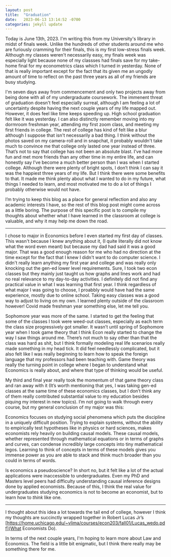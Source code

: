 ```yaml
---
layout: post
title:  "Graduation"
date:   2023-06-13 13:14:52 -0700
categories: jekyll update
---
```


Today is June 13th, 2023. I'm writing this from my University's library in midst of finals week. Unlike the hundreds of other students around me who are furiously cramming for their finals, this is my first low-stress finals week. Although my classes weren't necessarily easy, my finals week was especially light because none of my classses had finals save for my take-home final for my econometrics class which I turned in yesterday. None of that is really important except for the fact that its given me an ungodly amount of time to reflect on the past three years as all of my friends are busy studying.

I'm seven days away from commencement and only two projects away from being done with all of my undergraduate coursework. The immenent threat of graduation doesn't feel especially surreal, although I am feeling a lot of uncertainty despite having the next couple years of my life mapped out. However, it does feel like time keeps speeding up. High school graduation felt like it was yesterday. I can also distinctly remember moving into my dormroom freshman year, attending my first zoom class, and meeting my first friends in college. The rest of college has kind of felt like a blur although I suppose that isn't necessarily a bad thing. I think without the photos saved on my camera-roll and in snapchat, it probably wouldn't take much to convince me that college only lasted one year instead of three. That’s not to say that college has not been an absolute blast. I’ve had more fun and met more friends than any other time in my entire life, and can honestly say I’ve become a much better person than I was when I started college. Although there were plenty of bright spots, I don’t think I can say it was the happiest three years of my life. But I think there were some benefits to that. It made me think plenty about what I wanted to do in my future, what things I needed to learn, and most motivated me to do a lot of things I probably otherwise would not have. 

I’m trying to keep this blog as a place for general reflection and also any academic interests I have, so the rest of this blog post might come across as a little boring. The purpose of this specific post is to compile my thoughts about whether what I have learned  in the classroom at college is valuable, and why it may help me down the road. 

********************************************************

I chose to major in Economics before I even started my first day of classes. This wasn't because I knew anything about it, (I quite literally did not know what the word even meant) but because my dad had said it was a good major. That was a good enough reason for me who had no direction at the time except for the fact that I knew I didn't want to do computer science. I didn't really learn anything my first year and college and was really only knocking out the gen-ed lower level requirements. Sure, I took two econ classes but they mainly just taught us how graphs and lines work and had no real relevance to my day-to-day activities. I definitely did not find any practical value in what I was learning that first year. I think regardless of what major I was going to choose, I proabbly would have had the same experience, mostly due to online school. Taking easy classes was a good way to adjust to living on my own. I learned plenty outside of the classroom however! Covid made freshman year something else, let me tell you. 

Sophomore year was more of the same. I started to get the feeling that some of the classes I took were weed-out classes, especially as each term the class size progressively got smaller. It wasn’t until spring of Sophomore year when I took game theory that I think Econ really started to change the way I saw things around me. There’s not much to say other than that the class was hard as shit, but I think formally modeling real life scenarios really made something in my head tick. It did feel needlessly complicated, but it also felt like I was really beginning to learn how to speak the foreign language that my professors had been teaching with. Game theory was really the turning point in college where I began to understand what Economics is really about, and where that type of thinking would be useful. 

My third and final year really took the momentum of that game theory class and ran away with it (It’s worth mentioning that yes, I was taking gen-ed classes at the same time of these economics classes, but I don’t think any of them really contributed substantial value to my education besides piquing my interest in new topics). I’m not going to walk through every course, but my general conclusion of my major was this: 

Economics focuses on studying social phenomena which puts the discipline in a uniquely difficult position. Trying to explain systems, without the ability to empirically test hypotheses like in physics or hard sciences, makes economists rely heavily on building causal models. These causal models, whether represented through mathematical equations or in terms of graphs and curves, can condense incredibly large concepts into tiny mathematical legos. Learning to think of concepts in terms of these models gives you immense power as you are able to stack and think much broader than you could in terms of words.

Is economics a pseudoscience? In short no, but it felt like a lot of the actual applications were inaccessible to undergraduates. Even my PhD and Masters level peers had difficulty understanding causal inference designs done by applied economists. Because of this, I think the real value for undergraduates studying economics is not to become an economist, but to learn how to *think* like one.  

********************************************************

I thought about this idea a lot towards the tail end of college, however I think my thoughts are succinctly wrapped together in Robert Lucas Jr’s [https://home.uchicago.edu/~vlima/courses/econ203/fall01/Lucas_wedo.pdf](What Economists Do). 

In terms of the next couple years, I'm hoping to learn more about Law and Economics. The field is a little bit enigmatic, but I think there really may be something there for me. 

